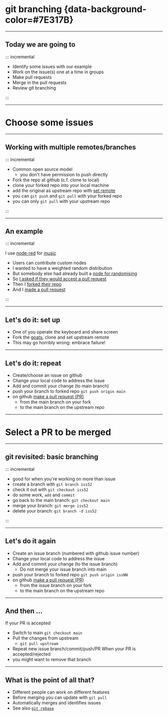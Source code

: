 # git branching {data-background-color=#7E317B}

---

## Today we are going to

::: incremental

- Identify some issues with our example
- Work on the issue(s) one at a time in groups
- Make pull requests
- Merge in the pull requests
- Review git branching

:::

---

# Choose some issues



---

## Working with multiple remotes/branches

::: incremental 

- Common open source model 
  - you don't have permission to push directly
- Fork the repo at github (c.f. clone to local)
- clone your forked repo into your local machine
- add the original as upstream repo with [set remote](https://docs.github.com/en/free-pro-team@latest/github/collaborating-with-issues-and-pull-requests/configuring-a-remote-for-a-fork)
- you can `git push` and `git pull` with your forked repo
- you can only `git pull` with your upstream repo

:::

---

## An example

::: incremental

I use [node-red](https://nodered.org/) for [music](https://flows.nodered.org/node/node-red-contrib-music)
- Users can contribute custom nodes
- I wanted to have a weighted random distribution
- But somebody else had already built a [node for randomising](https://flows.nodered.org/node/node-red-contrib-random-output)
- So [I asked if they would accept a pull request](https://github.com/lutzer/node-red-contrib-random-output/issues/1)
- Then I [forked their repo](https://github.com/stevenaeola/node-red-contrib-random-output)
- And I [made a pull request](https://github.com/lutzer/node-red-contrib-random-output/pull/2)

:::

---
## Let's do it: set up

- One of you operate the keyboard and share screen
- Fork the [goats](https://github.com/stevenaeola/goats), clone and set upstream remote
- This may go horribly wrong: embrace failure!

--- 

## Let's do it: repeat 

- Create/choose an issue on github
- Change your local code to address the issue
- Add and commit your change (to main branch)
- push your branch to forked repo `git push origin main`
- on github [make a pull request (PR)](https://docs.github.com/en/free-pro-team@latest/github/collaborating-with-issues-and-pull-requests/creating-a-pull-request-from-a-fork)
  - from the main branch on your fork
  - to the main branch on the upstream repo

---

# Select a PR to be merged

---

## git revisited: basic branching

::: incremental

- good for when you're working on more than issue
- create a branch with `git branch iss52`
- check it out with `git checkout iss52`
- do some work, `add` and `commit`
- go back to the main branch: `git checkout main`
- merge your branch: `git merge iss52`
- delete your branch: `git branch -d iss52`

:::

---

## Let's do it again

- Create an issue branch (numbered with github issue number)
- Change your local code to address the issue
- Add and commit your change (to the issue branch)
  - Do not merge your issue branch into main
- push your branch to forked repo `git push origin issNN`
- on github [make a pull request (PR)](https://docs.github.com/en/free-pro-team@latest/github/collaborating-with-issues-and-pull-requests/creating-a-pull-request-from-a-fork)
  - from the issue branch on your fork
  - to the main branch on the upstream repo

---

## And then ...

If your PR is accepted
- Switch to main `git checkout main`
- Pull the changes from upstream
  - `git pull upstream`
- Repeat new issue branch/commit/push/PR
When your PR is accepted/rejected
- you might want to remove that branch

---

## What is the point of all that?

- Different people can work on different features
- Before merging you can update with `git pull`
- Automatically merges and identifies issues
- See also [`git rebase`](https://git-scm.com/book/en/v2/Git-Branching-Rebasing)




